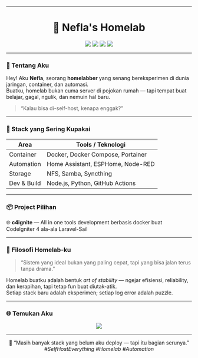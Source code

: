 

---

<!--
⭐️ README Homelab Aesthetic by Nefla
-->
<h1 align="center">🧠 Nefla's Homelab</h1>

<p align="center">
  <img src="https://img.shields.io/badge/Linux-Arch%20%7C%20Debian-blue?logo=linux&logoColor=white">
  <img src="https://img.shields.io/badge/Docker-Self--hosted-blue?logo=docker&logoColor=white">
  <img src="https://img.shields.io/badge/Home%20Assistant-Automation-brightgreen?logo=homeassistant&logoColor=white">
  <img src="https://img.shields.io/badge/Network-MikroTik%20%7C%20OpenWrt-orange?logo=ubiquiti&logoColor=white">
</p>

---

### 🌌 Tentang Aku

Hey! Aku **Nefla**, seorang **homelabber** yang senang bereksperimen di dunia jaringan, container, dan automasi.  
Buatku, homelab bukan cuma server di pojokan rumah — tapi tempat buat belajar, gagal, ngulik, dan nemuin hal baru.

> “Kalau bisa di-self-host, kenapa enggak?”

---

### 🧠 Stack yang Sering Kupakai

| Area | Tools / Teknologi |
|------|--------------------|
| Container | Docker, Docker Compose, Portainer |
| Automation | Home Assistant, ESPHome, Node-RED |
| Storage | NFS, Samba, Syncthing |
| Dev & Build | Node.js, Python, GitHub Actions |


---

### 📦 Project Pilihan

🌐 **c4ignite** — All in one tools development berbasis docker buat CodeIgniter 4 ala-ala Laravel-Sail 

---

### 🧘 Filosofi Homelab-ku

> “Sistem yang ideal bukan yang paling cepat, tapi yang bisa jalan terus tanpa drama.”

Homelab buatku adalah bentuk *art of stability* — ngejar efisiensi, reliability, dan kerapihan, tapi tetap fun buat diutak-atik.  
Setiap stack baru adalah eksperimen; setiap log error adalah puzzle.

---


### 🌐 Temukan Aku

<p align="center">
  <a href="https://hub.docker.com/u/neflalabs"><img src="https://img.shields.io/badge/Docker%20Hub-Nefla-blue?logo=docker"></a>
</p>

---

<p align="center">
  🧩 “Masih banyak stack yang belum aku deploy — tapi itu bagian serunya.”
  <br>
  <i>#SelfHostEverything #Homelab #Automation</i>
</p>

